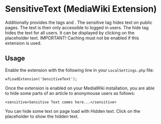 # SensitiveText (MediaWiki Extension)
Additionally provides the tags <sensitive></sensitive> and <hide></hide>. The sensitive tag hides text on public pages. The text is then only accessible to logged in users. The hide tag hides the text for all users. It can be displayed by clicking on the placeholder text. IMPORTANT! Caching must not be enabled if this extension is used.

## Usage
Enable the extension with the following line in your <code>LocalSettings.php</code> file:

    wfLoadExtension('SensitiveText');

Once the extension is enabled on your MediaWiki installation, you are able to hide some parts of an article to anonymouse users as follows:

    <sensitive>Sensitive Text comes here...</sensitive>

You can hide some text on page load with <hide>Hidden text</hide>. Click on the placeholder to show the hidden text.
